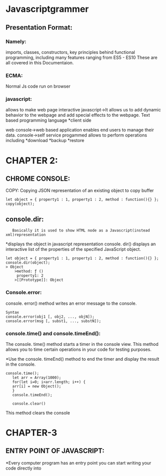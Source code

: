 # Javascriptgrammer
## Presentation Format:
### Namely:
imports, classes, constructors, key principles behind functional programming, including many features ranging from ES5 - ES10 These are all covered in this Documentaion.
### ECMA:
Normal Js code  run on browser 
### javascript:
allows to make web page interactive
javascript->It allows us to add dynamic behavior to the webpage and add special effects to the webpage.
Text based programming language
*client side

 web console->web based application enables end users to manage their data.
 console->self service progammed allows to perform operations including 
*download
*backup
*restore
# CHAPTER 2:
## CHROME CONSOLE:
COPY: Copying JSON representation of an existing object to copy buffer
 ```
let object = { property1 : 1, property1 : 2, method : function(){} };
copy(object);
```
## console.dir:
       Basically it is used to show HTML node as a Javascript(instead xml)representation
*displays the object in javascript representation
          console. dir() displays an interactive list of the properties of the specified JavaScript object.
```
let object = { property1 : 1, property1 : 2, method : function(){} };
console.dir(object);
> Object
    >method: ƒ ()
     property1: 2
    >[[Prototype]]: Object
```

### Console.error:
   console. error() method writes an error message to the console.

```
Syntax
console.error(obj1 [, obj2, ..., objN]);
console.error(msg [, subst1, ..., substN]);
```
### console.time() and console.timeEnd():
  The console. time() method starts a timer in the console view. This method allows you to time certain operations in your code for testing purposes. 

 *Use the console. timeEnd() method to end the timer and display the result in the console.
 
```
console.time();
   let arr = Array(1000);
   for(let i=0; i<arr.length; i++) {
   arr[i] = new Object();
   }
   console.timeEnd();  

   console.clear()
```
   This method clears the console



# CHAPTER-3
## ENTRY POINT OF JAVASCRIPT:
*Every computer program has an entry point you can start writing your code directly into <script> tags 
note: it means it will be executed as the script is being download into the browser without concern for DOM or other media.

### DOM-(Document Object Model) is aprogramming API(Application Programming interface)
for HTML documents it defines the logical structure of documents.

 ### DOM CONTENT LOADED:
  Initial HTML Document has been completely loaded and parsed without waiting for
*stylesheets
*images
*sub frames

### DOM READY STATE:
  readyState property describes the loading state of the document . When the value of this property changes, a readystatechange event fires on the document object.
  LOADING->Documents still loading
  INTERACTIVE->documents has finished loading and document has parsed
and subresources such as
*scripts
*images
*style sheets
*frameworks
  COMPLETE->Document and all subresourses have finished loading the state has indicates that load event is about to fire.
  ```
<html>
    <head>
        <title> DOM Loaded.</title>
        <script type="text/javascript">
            function load() {
                console.log("DOM Loaded.");
            }
            if(document.readyState == "loading"){
            document.addEventListener("DOMContentLoaded", load);
            } else {
                load();
            }
        </script>
    </head>
    <body>
      <h1>HEAD</h1>
    </body>
</html>
```
### DOS AND DONT’S:
*Do not write your code just in <script> tags, without entry point function.
*Do use the entry point to initialize the default state of your data and objects.
*Do make your program entry point either DOMContentLoaded, readyState or
the native window.onload method for waiting on media.
### WINDOW ONLOAD:
  With window.onload method, you can wait until all images and similar media
have been fully downloaded.
Including external scripts
  ```
<html>
    <head>Window media loaded.
    <script type = "text\javascript">
        window.onload = function(){

        }
    </script>
    </head>
    <body></body>
</html>
```
### IMPORT:
  used to import bindings that are exported by another module. Using the Javascript import, the code is easier to manage.
```
  <html>
    <head>
        <title>Import Module</title>
        <script type="module">
            import{mouse}from"./script.js";
            mouse();
        </script>
    </head>
    <body>
    </body>
</html>
```
### DYNAMIC IMPORT:
   Is the practice of breaking up your JavaScript modules into smaller bundles and loading them dynamically at runtime.
*imports can be assigned to a variable since EcmaScript 10 (may not be available
in your browser yet, at the time of this writing.

### STRICT MODE:
The strict mode is a feature available since ECMAScript 5 that allows you to place
your entire program, or an isolated scope, in a ”strict” operating context. This
strict context prevents certain actions from being taken and throws an exception.
*Cannot undeclared variables
*Cannot delete variables
*Cannot declare globally
“use strict”;
var v=3;
delete y;


### LITERAL VALUES:
*It have also have numbers and strings
*you can combine literals using operators (+,-,/, etc..)to produce a single result.
 ![aa](https://user-images.githubusercontent.com/88279523/147112878-03d35f3c-0602-4a42-9d66-691c141e3bcf.png)


*The type function can be used to determine the type of literal values.
![bb](https://user-images.githubusercontent.com/88279523/147113209-8def40a5-ce8b-4ba2-9a14-c324f4feac8a.png)

### VARIABLES:
  Variable means anything that can vary. In JavaScript, a variable stores the data value that can be changed later on.The default value of variables that do not have any value is undefined. You can assign a value to a variable using the = operator when you declare it or after the declaration and before accessing it.

### DYNAMIC TYPING:
  JavaScript is a dynamically-typed language. It means that variables created using
var or let keywords can be dynamically re-assigned to a value of another type at
some point later in your JavaScript program.


### PASSING VALUES BY REFERENCE:
  javascript assings the value by reference without actually making the copy of the orginal values.
let a ={p:2};
let c=b;
let c=b;
let d=c;
let f=d;
a.p=10;
console.log(f.p);
 
 ## CHAPTER 4:
### STATEMENTS:
  A statement is the smallest building block of a computer program. In this chapter
we will explore a few common cases.
    • Definitions made with var, let or const keywords return undefined because they behave only as value assignments: the value is simply stored in the variable name
   let a=1; // undefined
  a;    //1
### EXPRESSIONS:
1+1=2        //2

Expressions don’t have to be variable definitions. You can create them
by simply using some literal values in combination with operators.
let f = function () {return 1};
f();
    • Function f() evaluates to value 1, because it returns 1. This is why f() is often referred to as a function expression.
